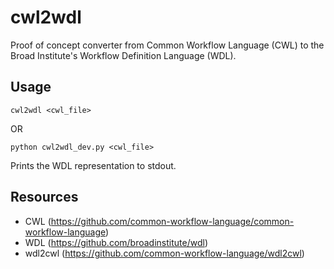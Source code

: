 # cwl2wdl

Proof of concept converter from Common Workflow Language (CWL) to the Broad Institute's Workflow Definition Language (WDL).

## Usage

`cwl2wdl <cwl_file>`

OR

`python cwl2wdl_dev.py <cwl_file>`

Prints the WDL representation to stdout. 

## Resources
* CWL (https://github.com/common-workflow-language/common-workflow-language) 
* WDL (https://github.com/broadinstitute/wdl)
* wdl2cwl (https://github.com/common-workflow-language/wdl2cwl)

